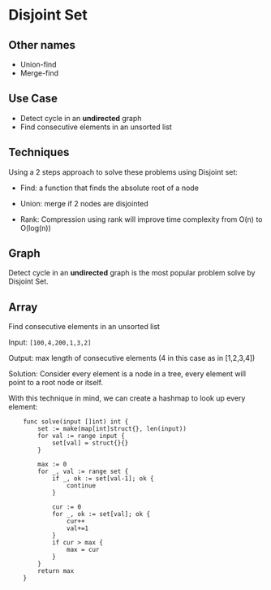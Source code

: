 # Disjoint Set

## Other names

- Union-find
- Merge-find

## Use Case

- Detect cycle in an **undirected** graph
- Find consecutive elements in an unsorted list

## Techniques

Using a 2 steps approach to solve these problems using Disjoint set:

- Find: a function that finds the absolute root of a node

- Union: merge if 2 nodes are disjointed

- Rank: Compression using rank will improve time complexity from O(n) to O(log(n))

## Graph

Detect cycle in an **undirected** graph is the most popular problem solve by Disjoint Set.

## Array

Find consecutive elements in an unsorted list

Input: `[100,4,200,1,3,2]`

Output: max length of consecutive elements (4 in this case as in [1,2,3,4])

Solution:
Consider every element is a node in a tree, every element will point to a root node or itself.

With this technique in mind, we can create a hashmap to look up every element:

```
    func solve(input []int) int {
        set := make(map[int]struct{}, len(input))
        for val := range input {
            set[val] = struct{}{}
        }
        
        max := 0
        for _, val := range set {
            if _, ok := set[val-1]; ok {
                continue
            }

            cur := 0
            for _, ok := set[val]; ok {
                cur++
                val+=1
            }
            if cur > max {
                max = cur
            }
        }
        return max
    }
```